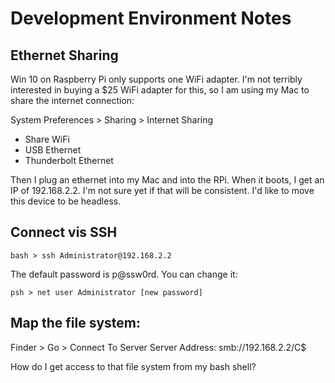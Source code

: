 # Development Environment Notes

## Ethernet Sharing
Win 10 on Raspberry Pi only supports one WiFi adapter.  I'm not terribly interested in buying a $25 WiFi adapter for this, so I am using my Mac to share the internet connection:

System Preferences > Sharing > Internet Sharing
 - Share WiFi
 - USB Ethernet
 - Thunderbolt Ethernet
 
Then I plug an ethernet into my Mac and into the RPi.  When it boots, I get an IP of 192.168.2.2.  I'm not sure yet if that will be consistent.  I'd like to move this device to be headless.

## Connect vis SSH
```
bash > ssh Administrator@192.168.2.2
```

The default password is p@ssw0rd.  You can change it:
```
psh > net user Administrator [new password]
```

## Map the file system:
Finder > Go > Connect To Server 
Server Address: smb://192.168.2.2/C$

How do I get access to that file system from my bash shell?
